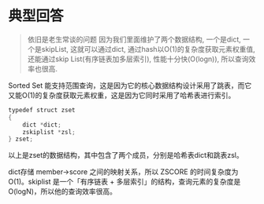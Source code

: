 # 典型回答

> 依旧是老生常谈的问题
> 因为我们里面维护了两个数据结构, 一个是dict, 一个是skipList, 这就可以通过dict, 通过hash以O(1)的复杂度获取元素权重值, 还能通过skip List(有序链表加多层索引), 性能十分快(O(logn)), 所以查询效率也很高.

Sorted Set 能支持范围查询，这是因为它的核心数据结构设计采用了跳表，而它又能O(1)的复杂度获取元素权重，这是因为它同时采用了哈希表进行索引。



```java
typedef struct zset 
{ 
    dict *dict; 
    zskiplist *zsl;
} zset;
```



以上是zset的数据结构，其中包含了两个成员，分别是哈希表dict和跳表zsl。



dict存储 member->score 之间的映射关系，所以 ZSCORE 的时间复杂度为 O(1)。skiplist 是一个「有序链表 + 多层索引」的结构，查询元素的复杂度是 O(logN)，所以他的查询效率很高。

